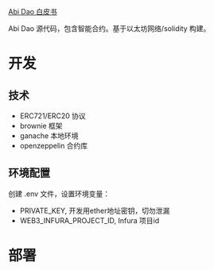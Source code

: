 [Abi Dao 白皮书](ABI_DAO白皮书v01.pdf)

Abi Dao 源代码，包含智能合约。基于以太坊网络/solidity 构建。

# 开发

## 技术

- ERC721/ERC20 协议
- brownie 框架
- ganache 本地环境
- openzeppelin 合约库

## 环境配置

创建 .env 文件，设置环境变量：

- PRIVATE_KEY, 开发用ether地址密钥，切勿泄漏
- WEB3_INFURA_PROJECT_ID, Infura 项目id

# 部署

